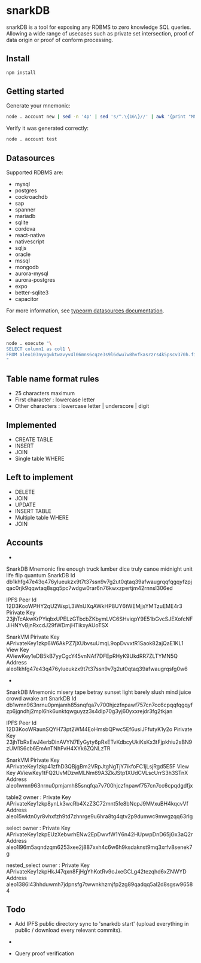 # snarkDB

snarkDB is a tool for exposing any RDBMS to zero knowledge SQL queries. Allowing a wide range of usecases such as private set intersection, proof of data origin or proof of conform processing.

## Install

```bash
npm install
```

## Getting started

Generate your mnemonic:

```bash
node . account new | sed -n '4p' | sed 's/^.\{16\}//' | awk '{print "MNEMONIC="$0}' > .env.local
```

Verify it was generated correctly:

```bash
node . account test
```

## Datasources

Supported RDBMS are:

- mysql
- postgres
- cockroachdb
- sap
- spanner
- mariadb
- sqlite
- cordova
- react-native
- nativescript
- sqljs
- oracle
- mssql
- mongodb
- aurora-mysql
- aurora-postgres
- expo
- better-sqlite3
- capacitor

For more information, see [typeorm datasources documentation](https://github.com/typeorm/typeorm/blob/master/docs/data-source-options.md#what-is-datasourceoptions).

## Select request

```bash
node . execute "\
SELECT column1 as col1 \
FROM aleo103nyxgwktwavyv4l06mns6cqze3s9l6dwu7w8hvfkasrzrs4k5pscv370h.first_table
"
```

## Table name format rules

- 25 characters maximum
- First character : lowercase letter
- Other characters : lowercase letter | underscore | digit

## Implemented

- CREATE TABLE
- INSERT
- JOIN
- Single table WHERE

## Left to implement

- DELETE
- JOIN
- UPDATE
- INSERT TABLE
- Multiple table WHERE
- JOIN

## Accounts

-

  SnarkDB
    Mnemonic
      fire enough truck lumber dice truly canoe midnight unit life flip quantum
    SnarkDB Id
      db1khfg47e43q476ylueukzx9t7t37ssn9v7g2ut0qtaq39afwaugrqqfqgqyfzpjqac0rjk9qqwtaq8sgq5pc7wdgw0rar6n76kwxzpertjm42rnnsl306ed

  IPFS
    Peer Id
      12D3KooWPHY2qU2WspL3WnUXqAWkHP8UY6tWEMjjsYMTzuEME4r3
    Pirivate Key
      23jhTcAkwKrPYiqbxUPELzGTbcbZKbymLVC6SHviqpY9E51bGvcSJEXofcNFJiHNYvBjnRxcdJ29fWDmjHTikxyAUoTSX

  SnarkVM
    Pirivate Key
      APrivateKey1zkp6W6AkPZ7jXUbvsuUmqL9opDvvxtR1Saok82ajQaE1KL1
    View Key
      AViewKey1eDB5kB7yyCgcY45vnNAf7DFEpRHyK9UkdRR7ZLTYMN5Q
    Address
      aleo1khfg47e43q476ylueukzx9t7t37ssn9v7g2ut0qtaq39afwaugrqsfg0w6

-

  SnarkDB
    Mnemonic
      misery tape betray sunset light barely slush mind juice crowd awake art
    SnarkDB Id
      db1wmn963nrnu0pmjamh85snqfqa7v700hjczfnpawf757cn7cc6cpqqfqgqyfzp6jgndhj2mpl6hk6unktqwguyzz3s4dlp70g3yj60yxxrejdr3fg2tkjan

  IPFS
    Peer Id
      12D3KooWRaunSQYH73pt2WM4EoHmsbQPwc5Ef6usiJFfutyK1y2o
    Pirivate Key
      23jhTbRxEwJ4erbDinAVYN7EyGyty6pRxETvKdbcyUkiKsKx3tFjpkhiu2sBN9zUM1S6cb6EmAnTNhFvH4XYk6ZQNLzTR

  SnarkVM
    Pirivate Key
      APrivateKey1zkp41zfhD3QBjgBm2VRpJtgNgTjY7ikfoFC1jLsjRgd5E5F
    View Key
      AViewKey1tFQ2UvMDzwMLNm69A3ZkJStp1XUdCVLscUrrS3h3STnX
    Address
      aleo1wmn963nrnu0pmjamh85snqfqa7v700hjczfnpawf757cn7cc6cpqdgdfjx

table2 owner :
  Private Key  APrivateKey1zkp8ynLk3wcRb4XzZ3C72mnt5fe8bNcpJ9MVxuBH4kqcvVf
      Address  aleo15wktn0yr8vhxfzh9td7zhnrge9u6hra8tg4qtv2p9dumwc9mwgzqq63rlg

select owner :
  Private Key  APrivateKey1zkpEUzXebwrhENw2EpDwvfW1Y6n42HUpwpDnD65jGx3aQ2r
      Address  aleo1l96m5aqndzqm6253xee2j887xxh4c6w6h9ksdaknst9mq3xrfv8senek7g

nested_select owner :
  Private Key  APrivateKey1zkpHkJ47qxn8FjHgYhKotRv9cJxeGCLg42tezqhd6xZNWYD
      Address  aleo1386l43hhduwmh7jdpnsfg7twwnkhzmjfp2zg89qadqq5al2d8sgsw96584

## Todo

- Add IPFS public directory sync to 'snarkdb start' (upload everything in public / download every relevant commits).

-

- Query proof verification
